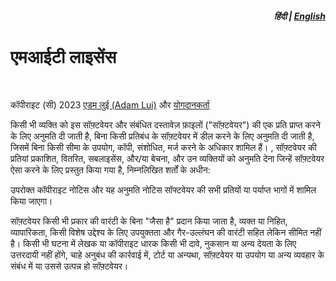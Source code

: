<div align="right">
<h5>हिंदी | <a href="../../LICENSE.md">English</a></h5>
</div>

# एमआईटी लाइसेंस

<br>

कॉपीराइट (सी) 2023 [एडम लुई (Adam Lui)](https://github.com/adamlui) और [योगदानकर्ता](../..#contributors)

किसी भी व्यक्ति को इस सॉफ़्टवेयर और संबंधित दस्तावेज़ फ़ाइलों ("सॉफ़्टवेयर") की एक प्रति प्राप्त करने के लिए अनुमति दी जाती है, बिना किसी प्रतिबंध के सॉफ़्टवेयर में डील करने के लिए अनुमति दी जाती है, जिसमें बिना किसी सीमा के उपयोग, कॉपी, संशोधित, मर्ज करने के अधिकार शामिल हैं। , सॉफ़्टवेयर की प्रतियां प्रकाशित, वितरित, सबलाइसेंस, और/या बेचना, और उन व्यक्तियों को अनुमति देना जिन्हें सॉफ़्टवेयर ऐसा करने के लिए प्रस्तुत किया गया है, निम्नलिखित शर्तों के अधीन:

उपरोक्त कॉपीराइट नोटिस और यह अनुमति नोटिस सॉफ्टवेयर की सभी प्रतियों या पर्याप्त भागों में शामिल किया जाएगा।

सॉफ़्टवेयर किसी भी प्रकार की वारंटी के बिना "जैसा है" प्रदान किया जाता है, व्यक्त या निहित, व्यापारिकता, किसी विशेष उद्देश्य के लिए उपयुक्तता और गैर-उल्लंघन की वारंटी सहित लेकिन सीमित नहीं है। किसी भी घटना में लेखक या कॉपीराइट धारक किसी भी दावे, नुकसान या अन्य देयता के लिए उत्तरदायी नहीं होंगे, चाहे अनुबंध की कार्रवाई में, टोर्ट या अन्यथा, सॉफ़्टवेयर या उपयोग या अन्य व्यवहार के संबंध में या उससे उत्पन्न हो सॉफ़्टवेयर।
